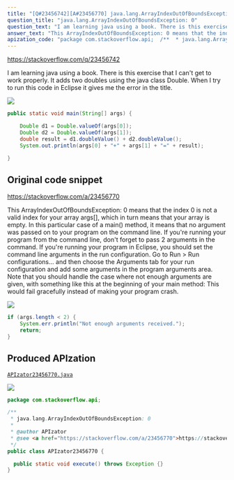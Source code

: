 ```yaml
---
title: "[Q#23456742][A#23456770] java.lang.ArrayIndexOutOfBoundsException: 0"
question_title: "java.lang.ArrayIndexOutOfBoundsException: 0"
question_text: "I am learning java using a book. There is this exercise that I can't get to work properly. It adds two doubles using the java class Double. When I try to run this code in Eclipse it gives me the error in the title."
answer_text: "This ArrayIndexOutOfBoundsException: 0 means that the index 0 is not a valid index for your array args[], which in turn means that your array is empty. In this particular case of a main() method, it means that no argument was passed on to your program on the command line. If you're running your program from the command line, don't forget to pass 2 arguments in the command. If you're running your program in Eclipse, you should set the command line arguments in the run configuration. Go to Run > Run configurations... and then choose the Arguments tab for your run configuration and add some arguments in the program arguments area. Note that you should handle the case where not enough arguments are given, with something like this at the beginning of your main method: This would fail gracefully instead of making your program crash."
apization_code: "package com.stackoverflow.api;  /**  * java.lang.ArrayIndexOutOfBoundsException: 0  *  * @author APIzator  * @see <a href=\"https://stackoverflow.com/a/23456770\">https://stackoverflow.com/a/23456770</a>  */ public class APIzator23456770 {    public static void execute() throws Exception {} }"
---
```


https://stackoverflow.com/q/23456742

I am learning java using a book. There is this exercise that I can&#x27;t get to work properly. It adds two doubles using the java class Double. When I try to run this code in Eclipse it gives me the error in the title.


<div class="code-logo"><img src="/stackoverflow.png" /></div>

```java
public static void main(String[] args) {

    Double d1 = Double.valueOf(args[0]);
    Double d2 = Double.valueOf(args[1]);
    double result = d1.doubleValue() + d2.doubleValue();
    System.out.println(args[0] + "+" + args[1] + "=" + result);

}
```


## Original code snippet

https://stackoverflow.com/a/23456770

This ArrayIndexOutOfBoundsException: 0 means that the index 0 is not a valid index for your array args[], which in turn means that your array is empty.
In this particular case of a main() method, it means that no argument was passed on to your program on the command line.
If you&#x27;re running your program from the command line, don&#x27;t forget to pass 2 arguments in the command.
If you&#x27;re running your program in Eclipse, you should set the command line arguments in the run configuration. Go to Run &gt; Run configurations... and then choose the Arguments tab for your run configuration and add some arguments in the program arguments area.
Note that you should handle the case where not enough arguments are given, with something like this at the beginning of your main method:
This would fail gracefully instead of making your program crash.

<div class="code-logo"><img src="/stackoverflow.png" /></div>

```java
if (args.length < 2) {
    System.err.println("Not enough arguments received.");
    return;
}
```

## Produced APIzation

[`APIzator23456770.java`](https://github.com/pasqualesalza/apization-temp-data/raw/master/search/APIzator23456770.java)

<div class="code-logo"><img src="/apizator.png" /></div>

```java
package com.stackoverflow.api;

/**
 * java.lang.ArrayIndexOutOfBoundsException: 0
 *
 * @author APIzator
 * @see <a href="https://stackoverflow.com/a/23456770">https://stackoverflow.com/a/23456770</a>
 */
public class APIzator23456770 {

  public static void execute() throws Exception {}
}

```